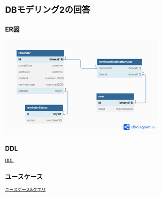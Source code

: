 # DBモデリング2の回答
## ER図
![ER図](reminder.png)
## DDL
[DDL](reminder_DDL.sql "DDL")
## ユースケース
[ユースケース&クエリ](reminder_usecase.md "ユースケース&クエリ")

